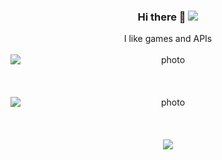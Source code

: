 <div align="center" markdown="1">
<h3> Hi there 👋               <img src="https://enjle1r4ff7hltp.m.pipedream.net" /></h3>
I like games and APIs  
<br><br>
<img style="display: block; margin: auto; align:center;" alt="photo" src="https://github-readme-stats.vercel.app/api?username=avicennajr&count_private=true&show_icons=true&theme=github_dark&border_radius=30&border_color=39D353&icon_color=39D353&title_color=fff" />
<br><br><br>
<img style="display: block; margin: auto; align:center;" alt="photo" src="https://github-readme-streak-stats.herokuapp.com/?user=avicennajr&theme=github-dark&hide_border=true" />
<br><br><br>
  <img  src="https://github-readme-stats.vercel.app/api/top-langs/?username=avicennajr&layout=compact&langs_count=8&hide=html&theme=github_dark&border_radius=30&border_color=39D353&title_color=fff" />
<br><br><br>
</div>
